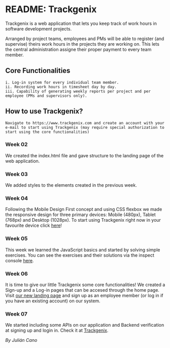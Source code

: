 # README: Trackgenix
Trackgenix is a web application that lets you keep track of work hours in software development projects.

Arranged by project teams, employees and PMs will be able to register (and supervise) theirs work hours in the projects they are working on. This lets the central administration assigne their proper payment to every team member.
## Core Functionalities
```
i. Log-in system for every individual team member.
ii. Recording work hours in timesheet day by day.
iii. Capability of generating weekly reports per project and per employee (PMs and supervisors only).
```
## How to use Trackgenix?
```
Navigate to https://www.trackgenix.com and create an account with your e-mail to start using Trackgenix (may require special authorization to start using the core functionalities)
```
### Week 02
We created the index.html file and gave structure to the landing page of the web application.
### Week 03
We added styles to the elements created in the previous week.
### Week 04
Following the Mobile Design First concept and using CSS flexbox we made the responsive design for three primary devices: Mobile (480px), Tablet (768px) and Desktop (1028px).
To start using Trackgenix right now in your favourite device click [here](https://julian-cano.github.io/BaSP-M2022-Etapa-1/semana-04/)!
### Week 05
This week we learned the JavaScript basics and started by solving simple exercises. You can see the exercises and their solutions via the inspect console [here](https://julian-cano.github.io/BaSP-M2022-Etapa-1/semana-05/).
### Week 06
It is time to give our little Trackgenix some core functionalities! We created a Sign-up and a Log-in pages that can be accesed through the home page. Visit [our new landing page](https://julian-cano.github.io/BaSP-M2022-Etapa-1/semana-06/views/) and sign up as an employee member (or log in if you have an existing account) on our system.
### Week 07
We started including some APIs on our application and Backend verification at signing up and login in. Check it at [Trackgenix](https://julian-cano.github.io/BaSP-M2022-Etapa-1/semana-07/views/).

_By Julián Cano_